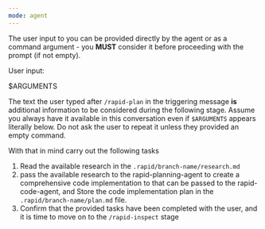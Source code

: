 ```yaml
---
mode: agent
---
```


The user input to you can be provided directly by the agent or as a command argument - you **MUST** consider it before proceeding with the prompt (if not empty).

User input:

$ARGUMENTS

The text the user typed after `/rapid-plan` in the triggering message **is** additional information to be considered during the following stage. Assume you always have it available in this conversation even if `$ARGUMENTS` appears literally below. Do not ask the user to repeat it unless they provided an empty command.

With that in mind carry out the following tasks

1. Read the available research in the `.rapid/branch-name/research.md`
2. pass the available research to the rapid-planning-agent to create a comprehensive code implementation to that can be passed to the rapid-code-agent, and Store the code implementation plan in the `.rapid/branch-name/plan.md` file.
3. Confirm that the provided tasks have been completed with the user, and it is time to move on to the `/rapid-inspect` stage
